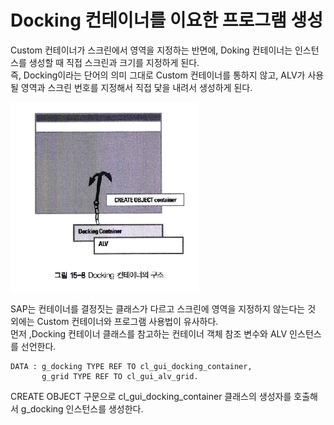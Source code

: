 # Docking 컨테이너를 이요한 프로그램 생성
Custom 컨테이너가 스크린에서 영역을 지정하는 반면에, Doking 컨테이너는 인스턴스를 생성할 때 직접 스크린과 크기를 지정하게 된다. <br>
즉, Docking이라는 단어의 의미 그대로 Custom 컨테이너를 통하지 않고, ALV가 사용될 영역과 스크린 번호를 지정해서 직접 닻을 내려서 생성하게 된다.

![](https://raw.githubusercontent.com/hansung0904/ABAP-Study/main/EasyABAPCapture/Docking%20%EC%BB%A8%ED%85%8C%EC%9D%B4%EB%84%88%EC%9D%98%20%EA%B5%AC%EC%A1%B0.png)

SAP는 컨테이너를 결정짓는 클래스가 다르고 스크린에 영역을 지정하지 않는다는 것 외에는 Custom 컨테이너와 프로그램 사용법이 유사하다. <br>
먼저 ,Docking 컨테이너 클래스를 참고하는 컨테이너 객체 참조 변수와 ALV 인스턴스를 선언한다.

```ABAP
DATA : g_docking TYPE REF TO cl_gui_docking_container,
       g_grid TYPE REF TO cl_gui_alv_grid.
```

CREATE OBJECT 구문으로 cl_gui_docking_container 클래스의 생성자를 호출해서 g_docking 인스턴스를 생성한다.